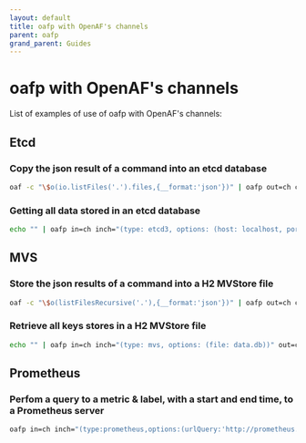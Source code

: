 ```yaml
---
layout: default
title: oafp with OpenAF's channels
parent: oafp
grand_parent: Guides
---
```


# oafp with OpenAF's channels

List of examples of use of oafp with OpenAF's channels:

## Etcd

### Copy the json result of a command into an etcd database
```bash
oaf -c "\$o(io.listFiles('.').files,{__format:'json'})" | oafp out=ch ch="(type: etcd3, options: (host: localhost, port: 2379), lib: 'etcd3.js')" chkey=canonicalPath
```

### Getting all data stored in an etcd database
```bash
echo "" | oafp in=ch inch="(type: etcd3, options: (host: localhost, port: 2379), lib: 'etcd3.js')" out=ctable
```

## MVS

### Store the json results of a command into a H2 MVStore file
```bash
oaf -c "\$o(listFilesRecursive('.'),{__format:'json'})" | oafp out=ch ch="(type: mvs, options: (file: data.db))" chkey=canonicalPath
```

### Retrieve all keys stores in a H2 MVStore file
```bash
echo "" | oafp in=ch inch="(type: mvs, options: (file: data.db))" out=ctable
```

## Prometheus

### Perfom a query to a metric & label, with a start and end time, to a Prometheus server 
```bash
oafp in=ch inch="(type:prometheus,options:(urlQuery:'http://prometheus.local'))" inchall=true data="(start:'2024-03-22T19:00:00.000Z',end:'2024-03-22T19:05:00.000Z',step:60,query:go_memstats_alloc_bytes_total{job=\"prometheus\"})" path="[].values[].{date:to_date(mul([0],to_number('1000'))),value:[1]}" out=ctable
```